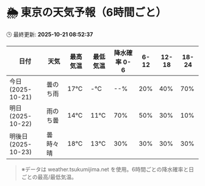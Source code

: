 # 🌦️ 東京の天気予報（6時間ごと）

🕒 最終更新: **2025-10-21 08:52:37**

| 日付 | 天気 | 最高気温 | 最低気温 | 降水確率 0-6 | 6-12 | 12-18 | 18-24 |
|------|------|----------|----------|------------|------|------|------|
| 今日 (2025-10-21) | 曇のち雨 | 17℃ | -℃ | --% | 20% | 40% | 70% |
| 明日 (2025-10-22) | 雨のち曇 | 14℃ | 11℃ | 70% | 50% | 30% | 10% |
| 明後日 (2025-10-23) | 曇時々晴 | 18℃ | 13℃ | 30% | 30% | 30% | 30% |

> ※データは weather.tsukumijima.net を使用。6時間ごとの降水確率と日ごとの最高/最低気温。